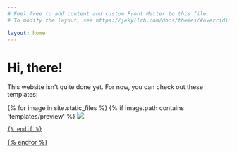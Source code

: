 ```yaml
---
# Feel free to add content and custom Front Matter to this file.
# To modify the layout, see https://jekyllrb.com/docs/themes/#overriding-theme-defaults

layout: home
---
```


# Hi, there!

This website isn't quite done yet. For now, you can check out these templates:

<div class="template_container">
{% for image in site.static_files %}
    {% if image.path contains 'templates/preview' %}

<!-- Jekyll is silly and doesn't allow indentation here-->
<a href="{{ site.baseurl }}/templates/{{ image.name }}">
<img src="{{ site.baseurl }}{{ image.path }}" class="tilehome" />

    {% endif %}
{% endfor %}

<!-- Jekyll is silly and doesn't want me to close the div tag-->

<div class="padding">
